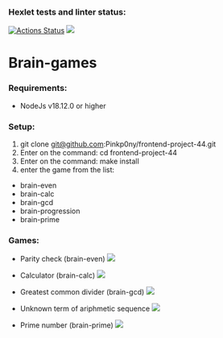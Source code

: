 ### Hexlet tests and linter status:
[![Actions Status](https://github.com/Pinkp0ny/frontend-project-44/workflows/hexlet-check/badge.svg)](https://github.com/Pinkp0ny/frontend-project-44/actions)
<a href="https://codeclimate.com/github/Pinkp0ny/frontend-project-44/maintainability"><img src="https://api.codeclimate.com/v1/badges/844991f621f6cfc5f0dd/maintainability" /></a> 

# Brain-games

### Requirements:
  - NodeJs v18.12.0 or higher

### Setup:
  1. git clone git@github.com:Pinkp0ny/frontend-project-44.git
  2. Enter on the command: cd frontend-project-44
  3. Enter on the command: make install
  4. enter the game from the list:
   - brain-even
   - brain-calc
   - brain-gcd
   - brain-progression
   - brain-prime
  
### Games:
  
- Parity check (brain-even) 
<a href= "https://asciinema.org/a/XJvdMvbQtnvNMvyB3HKiDX6UW"  target="_blank" ><img src= "https://asciinema.org/a/XJvdMvbQtnvNMvyB3HKiDX6UW.png" /></a>

- Calculator (brain-calc) 
<a href= "https://asciinema.org/a/WI5OENhbFhI4qe3X33GW77bk0"  target="_blank"><img src= "https://asciinema.org/a/WI5OENhbFhI4qe3X33GW77bk0.png" /></a>

- Greatest common divider (brain-gcd)
<a href= "https://asciinema.org/a/GyiU7c7GnsatFtMr5SoMLooMc"  target="_blank"><img src= "https://asciinema.org/a/GyiU7c7GnsatFtMr5SoMLooMc.png" /></a>

- Unknown term of ariphmetic sequence
<a href= "https://asciinema.org/a/A2QYvLMOF8DR05A7U9iwZ1zQC"  target="_blank"><img src= "https://asciinema.org/a/A2QYvLMOF8DR05A7U9iwZ1zQC.png" /></a>

- Prime number (brain-prime)
<a href= "https://asciinema.org/a/qhVMMNWk1ckBbZS2PH8pvcWjb"  target="_blank"><img src= "https://asciinema.org/a/qhVMMNWk1ckBbZS2PH8pvcWjb.png" /></a>
